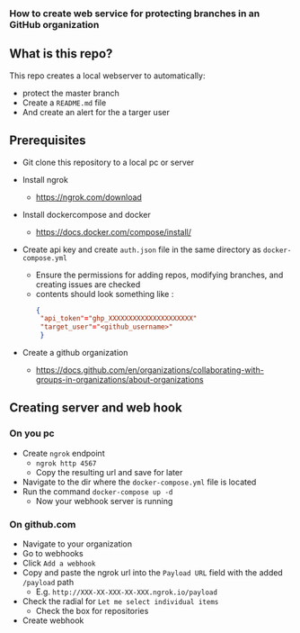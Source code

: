 ### How to create web service for protecting branches in an GitHub organization

## What is this repo?
This repo creates a local webserver to automatically:
- protect the master branch
- Create a `README.md` file
- And create an alert for the a targer user

## Prerequisites
- Git clone this repository to a local pc or server
- Install ngrok
  - https://ngrok.com/download

- Install dockercompose and docker
  - https://docs.docker.com/compose/install/
- Create api key and create `auth.json` file in the same directory  as  `docker-compose.yml`
  - Ensure the permissions for adding repos, modifying branches, and creating issues are checked
  - contents should look something like :
     ```json
     {
      "api_token"="ghp_XXXXXXXXXXXXXXXXXXXXX"
      "target_user"="<github_username>"
      }

    ```

- Create a github organization
  - https://docs.github.com/en/organizations/collaborating-with-groups-in-organizations/about-organizations
## Creating server and web hook

### On you pc

- Create `ngrok` endpoint
  - `ngrok http 4567`
  - Copy the resulting url and save for later
- Navigate to the dir where the `docker-compose.yml` file is located
- Run the command `docker-compose up -d`
  - Now your webhook server is running

### On github.com

- Navigate to your organization
- Go to webhooks
- Click `Add a webhook`
- Copy and paste the ngrok url into the `Payload URL` field with the added `/payload` path
  - E.g. `http://XXX-XX-XXX-XX-XXX.ngrok.io/payload`
- Check the radial for `Let me select individual items`
  - Check the box for repositories
- Create webhook

